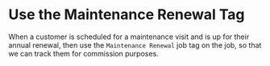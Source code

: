 # Use the Maintenance Renewal Tag

When a customer is scheduled for a maintenance visit and is up for their
annual renewal, then use the `Maintenance Renewal` job tag on the job, so that
we can track them for commission purposes.

